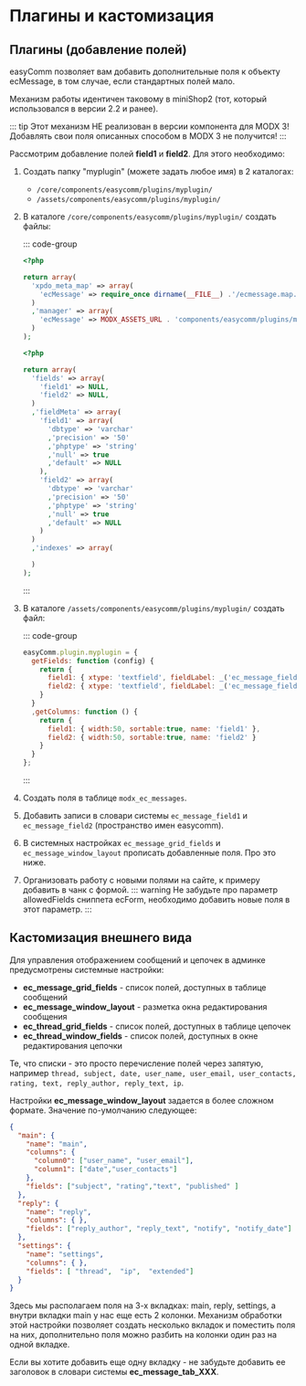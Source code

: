 # Плагины и кастомизация

## Плагины (добавление полей)

easyComm позволяет вам добавить дополнительные поля к объекту ecMessage, в том случае, если стандартных полей мало.

Механизм работы идентичен таковому в miniShop2 (тот, который использовался в версии 2.2 и ранее).

::: tip
Этот механизм НЕ реализован в версии компонента для MODX 3! Добавлять свои поля описанных способом в MODX 3 не получится!
:::

Рассмотрим добавление полей **field1** и **field2**. Для этого необходимо:

1. Создать папку "myplugin" (можете задать любое имя) в 2 каталогах:
    - `/core/components/easycomm/plugins/myplugin/`
    - `/assets/components/easycomm/plugins/myplugin/`

2. В каталоге `/core/components/easycomm/plugins/myplugin/` создать файлы:

    ::: code-group

    ```php [index.php]
    <?php

    return array(
      'xpdo_meta_map' => array(
        'ecMessage' => require_once dirname(__FILE__) .'/ecmessage.map.inc.php'
      )
      ,'manager' => array(
        'ecMessage' => MODX_ASSETS_URL . 'components/easycomm/plugins/myplugin/ecmessage.js'
      )
    );
    ```

    ```php [ecmessage.map.inc.php]
    <?php

    return array(
      'fields' => array(
        'field1' => NULL,
        'field2' => NULL,
      )
      ,'fieldMeta' => array(
        'field1' => array(
          'dbtype' => 'varchar'
          ,'precision' => '50'
          ,'phptype' => 'string'
          ,'null' => true
          ,'default' => NULL
        ),
        'field2' => array(
          'dbtype' => 'varchar'
          ,'precision' => '50'
          ,'phptype' => 'string'
          ,'null' => true
          ,'default' => NULL
        )
      )
      ,'indexes' => array(

      )
    );
    ```

    :::

3. В каталоге `/assets/components/easycomm/plugins/myplugin/` создать файл:

    ::: code-group

    ```js [ecmessage.js]
    easyComm.plugin.myplugin = {
      getFields: function (config) {
        return {
          field1: { xtype: 'textfield', fieldLabel: _('ec_message_field1'), anchor: '99%' },
          field2: { xtype: 'textfield', fieldLabel: _('ec_message_field2'), anchor: '99%' },
        }
      }
      ,getColumns: function () {
        return {
          field1: { width:50, sortable:true, name: 'field1' },
          field2: { width:50, sortable:true, name: 'field2' }
        }
      }
    };
    ```

    :::

4. Создать поля в таблице `modx_ec_messages`.
5. Добавить записи в словари системы `ec_message_field1` и `ec_message_field2` (пространство имен easycomm).
6. В системных настройках `ec_message_grid_fields` и `ec_message_window_layout` прописать добавленные поля. Про это ниже.
7. Организовать работу с новыми полями на сайте, к примеру добавить в чанк с формой.
    ::: warning
    Не забудьте про параметр allowedFields сниппета ecForm, необходимо добавить новые поля в этот параметр.
    :::

## Кастомизация внешнего вида

Для управления отображением сообщений и цепочек в админке предусмотрены системные настройки:

- **ec_message_grid_fields** - список полей, доступных в таблице сообщений
- **ec_message_window_layout** - разметка окна редактирования сообщения
- **ec_thread_grid_fields** - список полей, доступных в таблице цепочек
- **ec_thread_window_fields** - список полей, доступных в окне редактирования цепочки

Те, что списки - это просто перечисление полей через запятую, например `thread, subject, date, user_name, user_email, user_contacts, rating, text, reply_author, reply_text, ip`.

Настройки **ec_message_window_layout** задается в более сложном формате. Значение по-умолчанию следующее:

```json
{
  "main": {
    "name": "main",
    "columns": {
      "column0": ["user_name", "user_email"],
      "column1": ["date","user_contacts"]
    },
    "fields": ["subject", "rating","text", "published" ]
  },
  "reply": {
    "name": "reply",
    "columns": { },
    "fields": ["reply_author", "reply_text", "notify", "notify_date"]
  },
  "settings": {
    "name": "settings",
    "columns": { },
    "fields": [ "thread",  "ip",  "extended"]
  }
}
```

Здесь мы располагаем поля на 3-х вкладках: main, reply, settings, а внутри вкладки main у нас еще есть 2 колонки. Механизм обработки этой настройки позволяет создать несколько вкладок и поместить поля на них, дополнительно поля можно разбить на колонки один раз на одной вкладке.

Если вы хотите добавить еще одну вкладку - не забудьте добавить ее заголовок в словари системы **ec_message_tab_XXX**.
